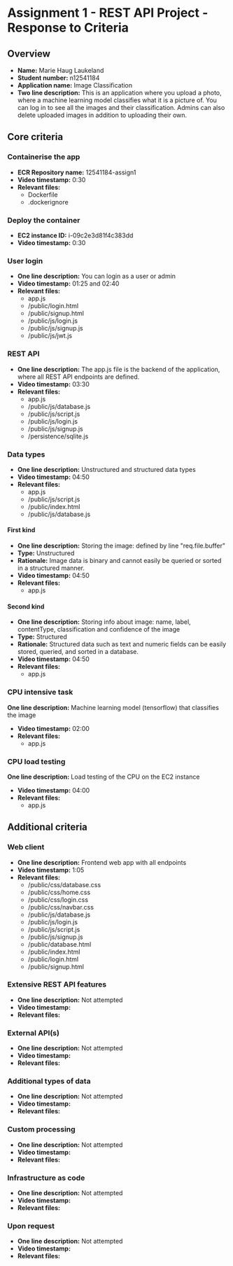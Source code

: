 # Assignment 1 - REST API Project - Response to Criteria

## Overview

- **Name:** Marie Haug Laukeland
- **Student number:** n12541184
- **Application name:** Image Classification
- **Two line description:**
  This is an application where you upload a photo, where a machine learning model classifies what it is a picture of. You can log in to see all the images and their classification. Admins can also delete uploaded images in addition to uploading their own.

## Core criteria

### Containerise the app

- **ECR Repository name:** 12541184-assign1
- **Video timestamp:** 0:30
- **Relevant files:**
  - Dockerfile
  - .dockerignore

### Deploy the container

- **EC2 instance ID:** i-09c2e3d81f4c383dd
- **Video timestamp:** 0:30

### User login

- **One line description:** You can login as a user or admin
- **Video timestamp:** 01:25 and 02:40
- **Relevant files:**
  - app.js
  - /public/login.html
  - /public/signup.html
  - /public/js/login.js
  - /public/js/signup.js
  - /public/js/jwt.js

### REST API

- **One line description:** The app.js file is the backend of the application, where all REST API endpoints are defined.
- **Video timestamp:** 03:30
- **Relevant files:**
  - app.js
  - /public/js/database.js
  - /public/js/script.js
  - /public/js/login.js
  - /public/js/signup.js
  - /persistence/sqlite.js

### Data types

- **One line description:** Unstructured and structured data types
- **Video timestamp:** 04:50
- **Relevant files:**
  - app.js
  - /public/js/script.js
  - /public/index.html
  - /public/js/database.js

#### First kind

- **One line description:** Storing the image: defined by line "req.file.buffer"
- **Type:** Unstructured
- **Rationale:** Image data is binary and cannot easily be queried or sorted in a structured manner.
- **Video timestamp:** 04:50
- **Relevant files:**
  - app.js

#### Second kind

- **One line description:** Storing info about image: name, label, contentType, classification and confidence of the image
- **Type:** Structured
- **Rationale:** Structured data such as text and numeric fields can be easily stored, queried, and sorted in a database.
- **Video timestamp:** 04:50
- **Relevant files:**
  - app.js

### CPU intensive task

**One line description:** Machine learning model (tensorflow) that classifies the image

- **Video timestamp:** 02:00
- **Relevant files:**
  - app.js

### CPU load testing

**One line description:** Load testing of the CPU on the EC2 instance

- **Video timestamp:** 04:00
- **Relevant files:**
  - app.js

## Additional criteria

### Web client

- **One line description:** Frontend web app with all endpoints
- **Video timestamp:** 1:05
- **Relevant files:**
  - /public/css/database.css
  - /public/css/home.css
  - /public/css/login.css
  - /public/css/navbar.css
  - /public/js/database.js
  - /public/js/login.js
  - /public/js/script.js
  - /public/js/signup.js
  - /public/database.html
  - /public/index.html
  - /public/login.html
  - /public/signup.html

### Extensive REST API features

- **One line description:** Not attempted
- **Video timestamp:**
- **Relevant files:**

### External API(s)

- **One line description:** Not attempted
- **Video timestamp:**
- **Relevant files:**

### Additional types of data

- **One line description:** Not attempted
- **Video timestamp:**
- **Relevant files:**

### Custom processing

- **One line description:** Not attempted
- **Video timestamp:**
- **Relevant files:**

### Infrastructure as code

- **One line description:** Not attempted
- **Video timestamp:**
- **Relevant files:**

### Upon request

- **One line description:** Not attempted
- **Video timestamp:**
- **Relevant files:**
